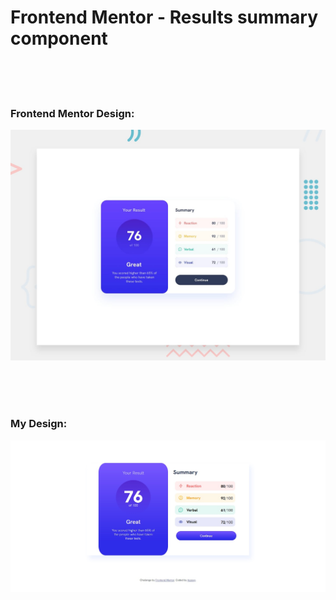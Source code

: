 # Frontend Mentor - Results summary component

<br>
<br>
<br>

### Frontend Mentor Design:

![Design preview for the Results summary component coding challenge](./design/desktop-preview.jpg)

<br>
<br>
<br>

### My Design:

![Design preview for the Results summary component coding challenge](./design/mine-desktop-preview.jpg)
